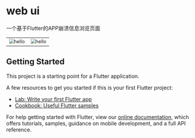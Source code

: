 # web ui

一个基于Flutter的APP崩溃信息浏览页面
<table>
    <tr>
      <td>
          <img src="https://user-images.githubusercontent.com/10151414/138066194-154d829e-6723-4157-9a8e-494364b4d0c9.png" alt="hello" style="zoom:80%;"/>             </td>
      <td>
          <img src="https://user-images.githubusercontent.com/10151414/138066207-5b3c9e4a-c83f-493b-ae88-f29a8e6b58a8.png" alt="hello" style="zoom:80%;"/>
      </td>
</table>

## Getting Started

This project is a starting point for a Flutter application.

A few resources to get you started if this is your first Flutter project:

- [Lab: Write your first Flutter app](https://flutter.dev/docs/get-started/codelab)
- [Cookbook: Useful Flutter samples](https://flutter.dev/docs/cookbook)

For help getting started with Flutter, view our
[online documentation](https://flutter.dev/docs), which offers tutorials,
samples, guidance on mobile development, and a full API reference.
